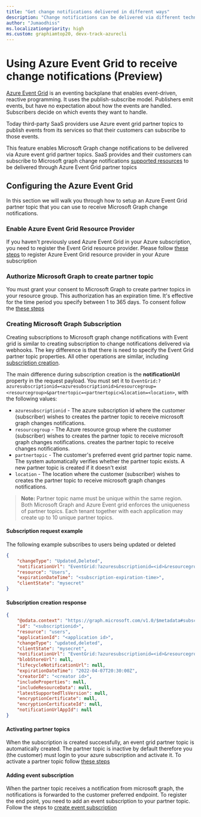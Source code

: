 ```yaml
---
title: "Get change notifications delivered in different ways"
description: "Change notifications can be delivered via different technologies, including webhooks and Azure Event Hubs."
author: "Jumaodhiss"
ms.localizationpriority: high
ms.custom: graphiamtop20, devx-track-azurecli
---
```


# Using Azure Event Grid to receive change notifications (Preview)

[Azure Event Grid](https://docs.microsoft.com/en-us/azure/event-grid/compare-messaging-services#azure-event-grid) is an eventing backplane that enables event-driven, reactive programming. It uses the publish-subscribe model. Publishers emit events, but have no expectation about how the events are handled. Subscribers decide on which events they want to handle.

Today third-party SaaS providers use Azure event grid partner topics to publish events from its services so that their customers can subscribe to those events.  

This feature enables Microsoft Graph change notifications to be delivered via Azure event grid partner topics. SaaS provides and their customers can subscribe to Microsoft graph change notifications [supported resources](https://docs.microsoft.com/en-us/graph/api/resources/webhooks?view=graph-rest-1.0) to be delivered through Azure Event Grid partner topics

## Configuring the Azure Event Grid

In this section we will walk you through how to setup an Azure Event Grid partner topic that you can use to receive Microsoft Graph change notifications.

### Enable Azure Event Grid Resource Provider

If you haven't previously used Azure Event Grid in your Azure subscription, you need to register the Event Grid resource provider. Please follow [these steps](https://docs.microsoft.com/en-us/azure/event-grid/custom-event-quickstart-portal#enable-event-grid-resource-provider) to register Azure Event Grid resource provider in your Azure subscription
### Authorize Microsoft Graph to create partner topic
You must grant your consent to Microsoft Graph to create partner topics in your resource group. This authorization has an expiration time. It's effective for the time period you specify between 1 to 365 days. To consent follow the [these steps](https://docs.microsoft.com/en-us/azure/event-grid/subscribe-to-partner-events#authorize-partner-to-create-a-partner-topic)
### Creating Microsoft Graph Subscription
Creating subscriptions to Microsoft graph change notifications with Event grid is similar to creating subscription to change notifications delivered via webhooks. The key difference is that there is need to specify the Event Grid partner topic properties. All other operations are similar, including [subscription creation](/graph/api/subscription-post-subscriptions).

The main difference during subscription creation is the **notificationUrl** property in the request payload. You must set it to `EventGrid:?azuresubscriptionid=<azuresubscriptionid>&resourcegroup=<resourcegroup>&partnertopic=<partnertopic>&location=<location>`, with the following values:

- `azuresubscriptionid` - The azure subscription id where the customer (subscriber) wishes to creates the partner topic to receive microsoft graph changes notifications.
- `resourcegroup` - The Azure resource group where the customer (subscriber) wishes to creates the partner topic to receive microsoft graph changes notifications. creates the partner topic to receive changes notifications.
- `partnertopic` - The customer's preferred event grid partner topic name. The system automatically verifies whether the partner topic exists. A new partner topic is created if it doesn't exist
- `location` - The location where the customer (subscriber) wishes to creates the partner topic to receive microsoft graph changes notifications.

> **Note:** Partner topic name must be unique within the same region. Both Microsoft Graph and Azure Event grid enforces the uniqueness of partner topics. Each tenant together with each application may create up to 10 unique partner topics.

#### Subscription request example
The following example subscribes to users being updated or deleted
```json
{
    "changeType": "Updated,Deleted",
    "notificationUrl": "EventGrid:?azuresubscriptionid=<id>&resourcegroup=<rg>&partnertopic=<topic>&location=<location>",
    "resource": "Users",
    "expirationDateTime": "<subscription-expiration-time>",
    "clientState": "mysecret"
}
```
#### Subscription creation response
```json
{
    "@odata.context": "https://graph.microsoft.com/v1.0/$metadata#subscriptions/$entity",
    "id": "<subscriptionid>",
    "resource": "users",
    "applicationId": "<application id>",
    "changeType": "updated,deleted",
    "clientState": "mysecret",
    "notificationUrl": "EventGrid:?azuresubscriptionid=<id>&resourcegroup=<rg>&partnertopic=<topic>",
    "blobStoreUrl": null,
    "lifecycleNotificationUrl": null,
    "expirationDateTime": "2022-04-07T20:30:00Z",
    "creatorId": "<creator id>",
    "includeProperties": null,
    "includeResourceData": null,
    "latestSupportedTlsVersion": null,
    "encryptionCertificate": null,
    "encryptionCertificateId": null,
    "notificationUrlAppId": null
}
```
#### Activating partner topics
When the subscription is created successfully, an event grid partner topic is automatically created. The partner topic is inactive by default therefore you (the customer) must login to your azure subscription and activate it. To activate a partner topic follow [these steps](/azure/event-grid/subscribe-to-partner-events#activate-a-partner-topic)

#### Adding event subscription
When the partner topic receives a notification from microsoft graph, the notifications is forwarded to the customer preferred endpoint. To register the end point, you need to add an event subscription to your partner topic. Follow the steps to [create event subscription](/azure/event-grid/subscribe-to-partner-events#subscribe-to-events)